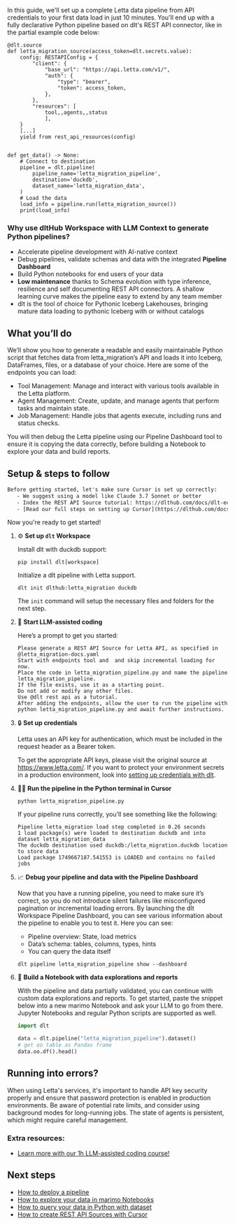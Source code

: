 In this guide, we'll set up a complete Letta data pipeline from API credentials to your first data load in just 10 minutes. You'll end up with a fully declarative Python pipeline based on dlt's REST API connector, like in the partial example code below:

```python-outcome
@dlt.source
def letta_migration_source(access_token=dlt.secrets.value):
    config: RESTAPIConfig = {
        "client": {
            "base_url": "https://api.letta.com/v1/",
            "auth": {
                "type": "bearer",
                "token": access_token,
            },
        },
        "resources": [
            tool,,agents,,status
            ],
    }
    [...]
    yield from rest_api_resources(config)


def get_data() -> None:
    # Connect to destination
    pipeline = dlt.pipeline(
        pipeline_name='letta_migration_pipeline',
        destination='duckdb',
        dataset_name='letta_migration_data', 
    )
    # Load the data
    load_info = pipeline.run(letta_migration_source())
    print(load_info) 
```

### Why use dltHub Workspace with LLM Context to generate Python pipelines?

- Accelerate pipeline development with AI-native context
- Debug pipelines, validate schemas and data with the integrated **Pipeline Dashboard**
- Build Python notebooks for end users of your data
- **Low maintenance** thanks to Schema evolution with type inference, resilience and self documenting REST API connectors. A shallow learning curve makes the pipeline easy to extend by any team member
- dlt is the tool of choice for Pythonic Iceberg Lakehouses, bringing mature data loading to pythonic Iceberg with or without catalogs

## What you’ll do

We’ll show you how to generate a readable and easily maintainable Python script that fetches data from letta_migration’s API and loads it into Iceberg, DataFrames, files, or a database of your choice. Here are some of the endpoints you can load:

- Tool Management: Manage and interact with various tools available in the Letta platform.
- Agent Management: Create, update, and manage agents that perform tasks and maintain state.
- Job Management: Handle jobs that agents execute, including runs and status checks.

You will then debug the Letta pipeline using our Pipeline Dashboard tool to ensure it is copying the data correctly, before building a Notebook to explore your data and build reports.

## Setup & steps to follow

```default
Before getting started, let's make sure Cursor is set up correctly:
   - We suggest using a model like Claude 3.7 Sonnet or better
   - Index the REST API Source tutorial: https://dlthub.com/docs/dlt-ecosystem/verified-sources/rest_api/ and add it to context as **@dlt rest api**
   - [Read our full steps on setting up Cursor](https://dlthub.com/docs/dlt-ecosystem/llm-tooling/cursor-restapi#23-configuring-cursor-with-documentation)
```

Now you're ready to get started!

1. ⚙️ **Set up `dlt` Workspace**
    
    Install dlt with duckdb support:
    ```shell
    pip install dlt[workspace]
    ```

    Initialize a dlt pipeline with Letta support.
    ```shell
    dlt init dlthub:letta_migration duckdb
    ```

    The `init` command will setup the necessary files and folders for the next step.
    
2. 🤠 **Start LLM-assisted coding**
    
    Here’s a prompt to get you started:
    
    ```prompt
    Please generate a REST API Source for Letta API, as specified in @letta_migration-docs.yaml 
    Start with endpoints tool and  and skip incremental loading for now. 
    Place the code in letta_migration_pipeline.py and name the pipeline letta_migration_pipeline. 
    If the file exists, use it as a starting point. 
    Do not add or modify any other files. 
    Use @dlt rest api as a tutorial. 
    After adding the endpoints, allow the user to run the pipeline with python letta_migration_pipeline.py and await further instructions.
    ```

    
3. 🔒 **Set up credentials** 
    
    Letta uses an API key for authentication, which must be included in the request header as a Bearer token.
    
    To get the appropriate API keys, please visit the original source at https://www.letta.com/.
    If you want to protect your environment secrets in a production environment, look into [setting up credentials with dlt](https://dlthub.com/docs/walkthroughs/add_credentials).
    
4. 🏃‍♀️ **Run the pipeline in the Python terminal in Cursor**
    
    ```shell
    python letta_migration_pipeline.py
    ```
    
    If your pipeline runs correctly, you’ll see something like the following:
    
    ```shell
    Pipeline letta_migration load step completed in 0.26 seconds
    1 load package(s) were loaded to destination duckdb and into dataset letta_migration_data
    The duckdb destination used duckdb:/letta_migration.duckdb location to store data
    Load package 1749667187.541553 is LOADED and contains no failed jobs
    ```
    
5. 📈 **Debug your pipeline and data with the Pipeline Dashboard**

    Now that you have a running pipeline, you need to make sure it’s correct, so you do not introduce silent failures like misconfigured pagination or incremental loading errors. By launching the dlt Workspace Pipeline Dashboard, you can see various information about the pipeline to enable you to test it. Here you can see:
    - Pipeline overview: State, load metrics
    - Data’s schema: tables, columns, types, hints
    - You can query the data itself
    
    ```shell
    dlt pipeline letta_migration_pipeline show --dashboard
    ```
    
6. 🐍 **Build a Notebook with data explorations and reports**

    With the pipeline and data partially validated, you can continue with custom data explorations and reports. To get started, paste the snippet below into a new marimo Notebook and ask your LLM to go from there. Jupyter Notebooks and regular Python scripts are supported as well.

    
    ```python
    import dlt

   data = dlt.pipeline("letta_migration_pipeline").dataset()
   # get oo table as Pandas frame
   data.oo.df().head()
    ```

## Running into errors?

When using Letta's services, it's important to handle API key security properly and ensure that password protection is enabled in production environments. Be aware of potential rate limits, and consider using background modes for long-running jobs. The state of agents is persistent, which might require careful management.

### Extra resources:

- [Learn more with our 1h LLM-assisted coding course!](https://www.youtube.com/watch?v=GGid70rnJuM)

## Next steps

- [How to deploy a pipeline](https://dlthub.com/docs/walkthroughs/deploy-a-pipeline)
- [How to explore your data in marimo Notebooks](https://dlthub.com/docs/general-usage/dataset-access/marimo)
- [How to query your data in Python with dataset](https://dlthub.com/docs/general-usage/dataset-access/dataset)
- [How to create REST API Sources with Cursor](https://dlthub.com/docs/dlt-ecosystem/llm-tooling/cursor-restapi)